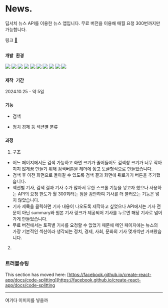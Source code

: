 # News.
딥서치 뉴스 API를 이용한 뉴스 앱입니다.
무료 버전을 이용해 매월 요청 300번까지만 가능합니다.

링크 [📗](https://vue-news-sepia.vercel.app/)

##

### `개발 환경`
<img src='https://img.shields.io/badge/Vue%20js-35495E?style=for-the-badge&logo=vuedotjs&logoColor=4FC08D'> <img src="https://img.shields.io/badge/Sass-CC6699?style=for-the-badge&logo=sass&logoColor=white">
<img src="https://img.shields.io/badge/MongoDB-4EA94B?style=for-the-badge&logo=mongodb&logoColor=white">
<img src="https://img.shields.io/badge/axios-671ddf?&style=for-the-badge&logo=axios&logoColor=white">
<img src="https://img.shields.io/badge/Vercel-000000?style=for-the-badge&logo=vercel&logoColor=white">
<img src="https://img.shields.io/badge/Figma-F24E1E?style=for-the-badge&logo=figma&logoColor=white">
<img src="https://img.shields.io/badge/GIT-E44C30?style=for-the-badge&logo=git&logoColor=white">
<img src="https://img.shields.io/badge/github-181717?style=for-the-badge&logo=github&logoColor=white">
<img src="https://img.shields.io/badge/Postman-FF6C37?style=for-the-badge&logo=Postman&logoColor=white">
<img src="https://img.shields.io/badge/Express%20js-000000?style=for-the-badge&logo=express&logoColor=white">

### `제작 기간`
2024.10.25 - 약 5일

### `기능`
* 검색
- 정치 경제 등 섹션별 분류

### `과정`
1. 구조

- 어느 페이지에서든 검색 가능하고 화면 크기가 줄어들어도 검색창 크기가 너무 작아지지 않게끔 만들기 위해 검색버튼을 헤더에 놓고 토글형식으로 만들었습니다. <br/>
- 검색 후 이전 화면으로 돌아갈 수 있도록 검색 결과 화면에 뒤로가기 버튼을 추가했습니다.
- 섹션별 기사, 검색 결과 기사 수가 많아서 무한 스크롤 기능을 넣고자 했으나 사용하는 API의 요청 한도가 월 300회라는 점을 감안하여 기사를 더 불러오는 기능은 넣지 않았습니다.
- 기사 제목을 클릭하면 기사 내용이 나오도록 제작하고 싶었으나 API에서는 기사 전문이 아닌 summary와 원본 기사 링크가 제공되어 기사를 누르면 해당 기사로 넘어가게 만들었습니다.
- 무료 버전에서는 토픽별 기사를 요청할 수 없었기 때문에 메인 페이지에는 뉴스의 가장 기본적인 섹션이라 생각되는 정치, 경제, 사회, 문화의 기사 몇개씩만 가져왔습니다.

2. 

##

### 트러블슈팅

This section has moved here: [https://facebook.github.io/create-react-app/docs/code-splitting](https://facebook.github.io/create-react-app/docs/code-splitting


------------
여기다 이미지를 넣을까

